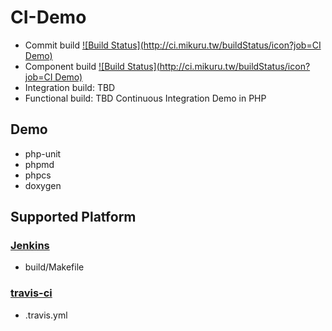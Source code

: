 # CI-Demo
 * Commit build [![Build Status](http://ci.mikuru.tw/buildStatus/icon?job=CI Demo)](http://ci.mikuru.tw/job/CI%20Demo/)
 * Component build [![Build Status](http://ci.mikuru.tw/buildStatus/icon?job=CI Demo)](http://ci.mikuru.tw/job/CI%20Demo/)
 * Integration build: TBD
 * Functional build: TBD
Continuous Integration Demo in PHP

## Demo
 * php-unit
 * phpmd
 * phpcs
 * doxygen

## Supported Platform
### [Jenkins](http://jenkins-ci.org/)
 * build/Makefile

### [travis-ci](http://travis-ci.org)
 * .travis.yml

